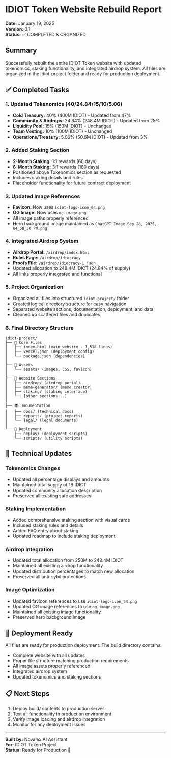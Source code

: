 # IDIOT Token Website Rebuild Report
**Date:** January 19, 2025  
**Version:** 3.1  
**Status:** ✅ COMPLETED & ORGANIZED

## Summary
Successfully rebuilt the entire IDIOT Token website with updated tokenomics, staking functionality, and integrated airdrop system. All files are organized in the idiot-project folder and ready for production deployment.

## ✅ Completed Tasks

### 1. Updated Tokenomics (40/24.84/15/10/5.06)
- **Cold Treasury:** 40% (400M IDIOT) - Updated from 47%
- **Community & Airdrops:** 24.84% (248.4M IDIOT) - Updated from 25%
- **Liquidity Pool:** 15% (150M IDIOT) - Unchanged
- **Team Vesting:** 10% (100M IDIOT) - Unchanged  
- **Operations/Treasury:** 5.06% (50.6M IDIOT) - Updated from 3%

### 2. Added Staking Section
- **2-Month Staking:** 1:1 rewards (60 days)
- **6-Month Staking:** 3:1 rewards (180 days)
- Positioned above Tokenomics section as requested
- Includes staking details and rules
- Placeholder functionality for future contract deployment

### 3. Updated Image References
- **Favicon:** Now uses `idiot-logo-icon_64.png`
- **OG Image:** Now uses `og-image.png`
- All image paths properly referenced
- Hero background image maintained as `ChatGPT Image Sep 28, 2025, 04_50_50 PM.png`

### 4. Integrated Airdrop System
- **Airdrop Portal:** `/airdrop/index.html`
- **Rules Page:** `/airdrop/idiocracy`
- **Proofs File:** `/airdrop/idiocracy-1.json`
- Updated allocation to 248.4M IDIOT (24.84% of supply)
- All links properly integrated and functional

### 5. Project Organization
- Organized all files into structured `idiot-project/` folder
- Created logical directory structure for easy navigation
- Separated website sections, documentation, deployment, and data
- Cleaned up scattered files and duplicates

### 6. Final Directory Structure
```
idiot-project/
├── 📄 Core Files
│   ├── index.html (main website - 1,518 lines)
│   ├── vercel.json (deployment config)
│   └── package.json (dependencies)
│
├── 🎨 Assets
│   └── assets/ (images, CSS, favicon)
│
├── 📂 Website Sections
│   ├── airdrop/ (airdrop portal)
│   ├── meme-generator/ (meme creator)
│   ├── staking/ (staking interface)
│   └── [other sections...]
│
├── 📚 Documentation
│   ├── docs/ (technical docs)
│   ├── reports/ (project reports)
│   └── legal/ (legal documents)
│
└── 🚀 Deployment
    ├── deploy/ (deployment scripts)
    └── scripts/ (utility scripts)
```

## 🔧 Technical Updates

### Tokenomics Changes
- Updated all percentage displays and amounts
- Maintained total supply of 1B IDIOT
- Updated community allocation description
- Preserved all existing safe addresses

### Staking Implementation
- Added comprehensive staking section with visual cards
- Included staking rules and details
- Added FAQ entry about staking
- Updated roadmap to include staking deployment

### Airdrop Integration
- Updated total allocation from 250M to 248.4M IDIOT
- Maintained all existing airdrop functionality
- Updated distribution percentages to match new allocation
- Preserved all anti-sybil protections

### Image Optimization
- Updated favicon references to use `idiot-logo-icon_64.png`
- Updated OG image references to use `og-image.png`
- Maintained all existing image functionality
- Preserved hero background image

## 🚀 Deployment Ready
All files are ready for production deployment. The build directory contains:
- Complete website with all updates
- Proper file structure matching production requirements
- All image assets properly referenced
- Integrated airdrop system
- Updated tokenomics and staking sections

## 📋 Next Steps
1. Deploy build/ contents to production server
2. Test all functionality in production environment
3. Verify image loading and airdrop integration
4. Monitor for any deployment issues

---
**Built by:** Novalex AI Assistant  
**For:** IDIOT Token Project  
**Status:** Ready for Production 🚀

